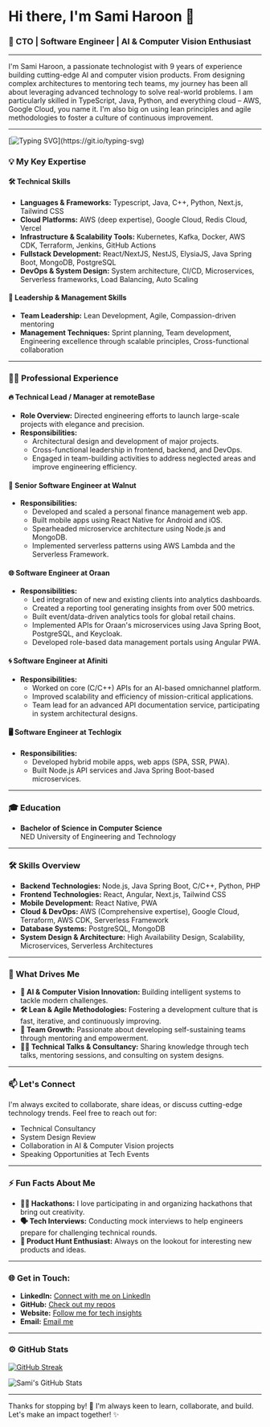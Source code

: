 # Hi there, I'm Sami Haroon 👋

### 🚀 CTO | Software Engineer | AI & Computer Vision Enthusiast

---

I'm Sami Haroon, a passionate technologist with 9 years of experience building cutting-edge AI and computer vision products. From designing complex architectures to mentoring tech teams, my journey has been all about leveraging advanced technology to solve real-world problems. I am particularly skilled in TypeScript, Java, Python, and everything cloud – AWS, Google Cloud, you name it. I'm also big on using lean principles and agile methodologies to foster a culture of continuous improvement.

---

[![Typing SVG](https://readme-typing-svg.demolab.com/?lines=I+build+scaleable+software;Manager+and+Leader.)](https://git.io/typing-svg)


### 💡 My Key Expertise

#### 🛠️ Technical Skills
- **Languages & Frameworks:** Typescript, Java, C++, Python, Next.js, Tailwind CSS
- **Cloud Platforms:** AWS (deep expertise), Google Cloud, Redis Cloud, Vercel
- **Infrastructure & Scalability Tools:** Kubernetes, Kafka, Docker, AWS CDK, Terraform, Jenkins, GitHub Actions
- **Fullstack Development:** React/NextJS, NestJS, ElysiaJS, Java Spring Boot, MongoDB, PostgreSQL
- **DevOps & System Design:** System architecture, CI/CD, Microservices, Serverless frameworks, Load Balancing, Auto Scaling

#### 🎯 Leadership & Management Skills
- **Team Leadership:** Lean Development, Agile, Compassion-driven mentoring
- **Management Techniques:** Sprint planning, Team development, Engineering excellence through scalable principles, Cross-functional collaboration


---

### 👨‍💼 Professional Experience

#### 🔥 **Technical Lead / Manager at remoteBase**
- **Role Overview:** Directed engineering efforts to launch large-scale projects with elegance and precision. 
- **Responsibilities:**
  - Architectural design and development of major projects.
  - Cross-functional leadership in frontend, backend, and DevOps.
  - Engaged in team-building activities to address neglected areas and improve engineering efficiency.

#### 🔧 **Senior Software Engineer at Walnut**
- **Responsibilities:**
  - Developed and scaled a personal finance management web app.
  - Built mobile apps using React Native for Android and iOS.
  - Spearheaded microservice architecture using Node.js and MongoDB.
  - Implemented serverless patterns using AWS Lambda and the Serverless Framework.

#### 🌐 **Software Engineer at Oraan**
- **Responsibilities:**
  - Led integration of new and existing clients into analytics dashboards.
  - Created a reporting tool generating insights from over 500 metrics.
  - Built event/data-driven analytics tools for global retail chains.
  - Implemented APIs for Oraan's microservices using Java Spring Boot, PostgreSQL, and Keycloak.
  - Developed role-based data management portals using Angular PWA.

#### 🌀 **Software Engineer at Afiniti**
- **Responsibilities:**
  - Worked on core (C/C++) APIs for an AI-based omnichannel platform.
  - Improved scalability and efficiency of mission-critical applications.
  - Team lead for an advanced API documentation service, participating in system architectural designs.

#### 🖥️ **Software Engineer at Techlogix**
- **Responsibilities:**
  - Developed hybrid mobile apps, web apps (SPA, SSR, PWA).
  - Built Node.js API services and Java Spring Boot-based microservices.

---

### 🎓 Education

- **Bachelor of Science in Computer Science**  
  NED University of Engineering and Technology

---

### 🛠️ Skills Overview

- **Backend Technologies:** Node.js, Java Spring Boot, C/C++, Python, PHP
- **Frontend Technologies:** React, Angular, Next.js, Tailwind CSS
- **Mobile Development:** React Native, PWA
- **Cloud & DevOps:** AWS (Comprehensive expertise), Google Cloud, Terraform, AWS CDK, Serverless Framework
- **Database Systems:** PostgreSQL, MongoDB
- **System Design & Architecture:** High Availability Design, Scalability, Microservices, Serverless Architectures

---

### 🎯 What Drives Me

- **🚀 AI & Computer Vision Innovation:** Building intelligent systems to tackle modern challenges.
- **🛠️ Lean & Agile Methodologies:** Fostering a development culture that is fast, iterative, and continuously improving.
- **🌱 Team Growth:** Passionate about developing self-sustaining teams through mentoring and empowerment.
- **👨‍🏫 Technical Talks & Consultancy:** Sharing knowledge through tech talks, mentoring sessions, and consulting on system designs.

---

### 📫 Let's Connect

I'm always excited to collaborate, share ideas, or discuss cutting-edge technology trends. Feel free to reach out for:

- Technical Consultancy
- System Design Review
- Collaboration in AI & Computer Vision projects
- Speaking Opportunities at Tech Events

---

### ⚡ Fun Facts About Me

- **👨‍💻 Hackathons:** I love participating in and organizing hackathons that bring out creativity.
- **🗣️ Tech Interviews:** Conducting mock interviews to help engineers prepare for challenging technical rounds.
- **📱 Product Hunt Enthusiast:** Always on the lookout for interesting new products and ideas.

---

### 🌐 Get in Touch:

- **LinkedIn:** [Connect with me on LinkedIn](https://www.linkedin.com/in/samihk)
- **GitHub:** [Check out my repos](https://github.com/samihk)
- **Website:** [Follow me for tech insights](https://samiharoon.com)
- **Email:** [Email me](mailto:iam@samiharoon.com)

---

### ⚙️ GitHub Stats

<p align="left">
<a href="https://git.io/streak-stats"><img src="https://streak-stats.demolab.com?user=samihk&theme=rose-pine" alt="GitHub Streak" /></a>
</p>

![Sami's GitHub Stats](https://github-readme-stats.vercel.app/api?username=samihk&show_icons=true&theme=radical)

---

Thanks for stopping by! 👋 I'm always keen to learn, collaborate, and build. Let's make an impact together! ✨

